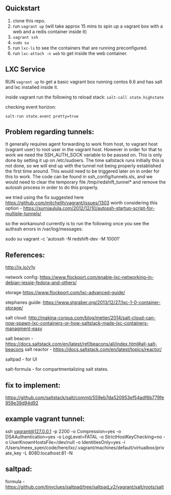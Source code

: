 Quickstart
----------

1. clone this repo.
2. run `vagrant up` (will take approx 15 mins to spin up a vagrant box with a web and a redis container inside it)
3. `vagrant ssh`
4. `sudo su`
5. run `lxc-ls` to see the containers that are running preconfigured.
6. run `lxc-attach -n web` to get inside the web container.

LXC Service
-----------

RUN `vagrant up` to get a basic vagrant box running centos 6.6 and has salt and lxc installed inside it.

inside vagrant run the following to reload stack:
`salt-call state.highstate`

checking event horizon:

`salt-run state.event pretty=true`


Problem regarding tunnels:
--------------------------

It generally requires agent forwarding to work from host, to vagrant host (vagrant user) to root user in the vagrant host. However in order for that to work we need the SSH_AUTH_SOCK variable to be passed on. This is only done by setting it up on /etc/sudoers. The time saltstack runs initially this is not done, so we will end up with the tunnel not being properly established the first time around. This would need to be triggered later on in order for this to work. The code can be found in ssh_config/tunnels.sls, and we would need to clear the temporary file /tmp/redshift_tunnel* and remove the autossh process in order to do this properly.

we tried using the fix suggested here https://github.com/mitchellh/vagrant/issues/1303
worth considering this option - https://surniaulula.com/2012/12/10/autossh-startup-script-for-multiple-tunnels/

so the workaround currently is to run the following once you see the authssh errors in /var/log/messages:

sudo su vagrant -c 'autossh -N redshift-dev -M 10001'


References:
-----------

http://ix.io/v1y

network config: https://www.flockport.com/enable-lxc-networking-in-debian-jessie-fedora-and-others/

storage https://www.flockport.com/lxc-advanced-guide/

stephanes guide: https://www.stgraber.org/2013/12/27/lxc-1-0-container-storage/

salt cloud: http://makina-corpus.com/blog/metier/2014/salt-cloud-can-now-spawn-lxc-containers-or-how-saltstack-made-lxc-containers-managment-easy

salt beacon - https://docs.saltstack.com/en/latest/ref/beacons/all/index.html#all-salt-beacons
salt reactor - https://docs.saltstack.com/en/latest/topics/reactor/

saltpad - for UI

salt-formula - for compartmentalizing salt states.


fix to implement:
-----------------
https://github.com/saltstack/salt/commit/559eb7da520953ef54adf6b779fe959e39d94d92

example vagrant tunnel:
-----------------------
 ssh vagrant@127.0.0.1 -p 2200 -o Compression=yes -o DSAAuthentication=yes -o LogLevel=FATAL -o StrictHostKeyChecking=no -o UserKnownHostsFile=/dev/null -o IdentitiesOnly=yes -i /Users/meex_syen/code/here/lxc/.vagrant/machines/default/virtualbox/private_key -L 8080:localhost:81 -N

saltpad:
--------
formula - https://github.com/tinyclues/saltpad/tree/saltpad_v2/vagrant/salt/roots/salt

